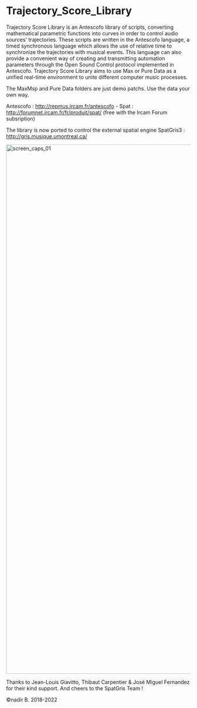 # Trajectory_Score_Library

Trajectory Score Library is an Antescofo library of scripts, converting mathematical parametric functions into curves in order to control audio sources' trajectories. These scripts are written in the Antescofo language, a timed synchronous language which allows the use of relative time to synchronize the trajectories with musical events. This language can also provide a convenient way of creating and transmitting automation parameters through the Open Sound Control protocol implemented in Antescofo. Trajectory Score Library aims to use Max or Pure Data as a unified real-time environment to unite different computer music processes.

The MaxMsp and Pure Data folders are just demo patchs. Use the data your own way.

Antescofo : http://repmus.ircam.fr/antescofo -
Spat : http://forumnet.ircam.fr/fr/produit/spat/
(free with the Ircam Forum subsription)

The library is now ported to control the external spatial engine SpatGris3 :
http://gris.musique.umontreal.ca/


<img width="1440" alt="screen_caps_01" src="https://github.com/nadirB/Trajectory_Score_Library/blob/master/Trajectory_Score_Library_Max_Demo.png">


Thanks to Jean-Louis Giavitto, Thibaut Carpentier & José Miguel Fernandez for their kind support. And cheers to the SpatGris Team !

©nadir B. 2018-2022
